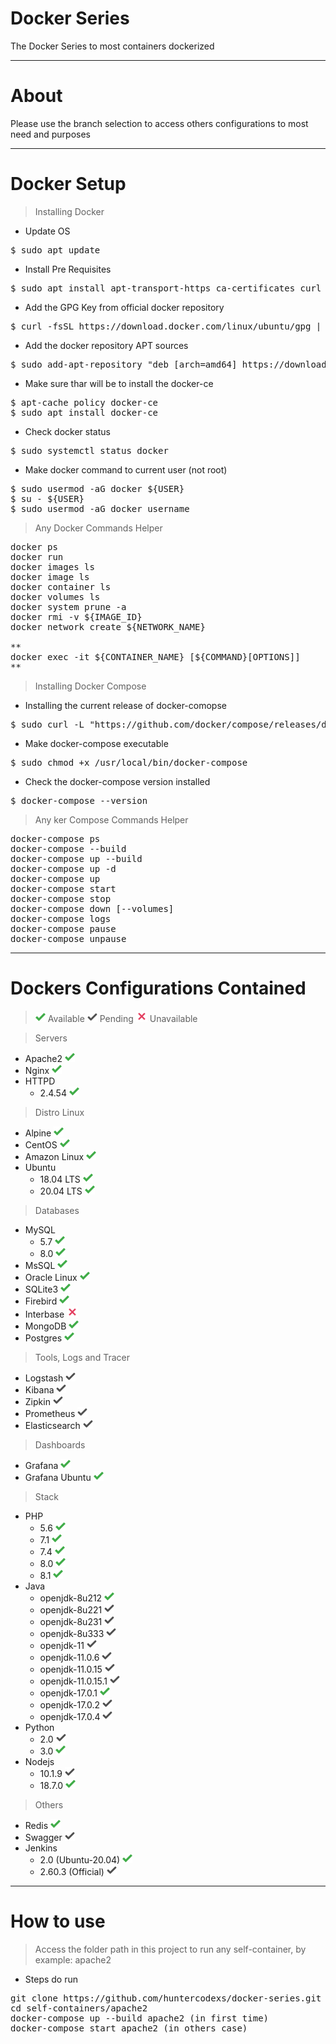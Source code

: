 # Docker Series

The Docker Series to most containers dockerized

-----------------

# About

Please use the branch selection to access others configurations to most need and purposes

-----------------

# Docker Setup

> Installing Docker

- Update OS

<pre>
$ sudo apt update
</pre>

- Install Pre Requisites

<pre>
$ sudo apt install apt-transport-https ca-certificates curl software-properties-common
</pre>

- Add the GPG Key from official docker repository

<pre>
$ curl -fsSL https://download.docker.com/linux/ubuntu/gpg | sudo apt-key add -
</pre>

- Add the docker repository APT sources

<pre>
$ sudo add-apt-repository "deb [arch=amd64] https://download.docker.com/linux/ubuntu focal stable"
</pre>

- Make sure thar will be to install the docker-ce

<pre>
$ apt-cache policy docker-ce
$ sudo apt install docker-ce
</pre>

- Check docker status

<pre>
$ sudo systemctl status docker
</pre>

- Make docker command to current user (not root)

<pre>
$ sudo usermod -aG docker ${USER}
$ su - ${USER}
$ sudo usermod -aG docker username
</pre>

> Any Docker Commands Helper

<pre>
docker ps
docker run
docker images ls
docker image ls
docker container ls
docker volumes ls
docker system prune -a
docker rmi -v ${IMAGE_ID}
docker network create ${NETWORK_NAME}

**
docker exec -it ${CONTAINER_NAME} [${COMMAND}[OPTIONS]]
**
</pre>

> Installing Docker Compose

- Installing the current release of docker-comopse

<pre>
$ sudo curl -L "https://github.com/docker/compose/releases/download/1.26.0/docker-compose-$(uname -s)-$(uname -m)" -o /usr/local/bin/docker-compose
</pre>

- Make docker-compose executable

<pre>
$ sudo chmod +x /usr/local/bin/docker-compose
</pre>

- Check the docker-compose version installed

<pre>
$ docker-compose --version
</pre>

> Any ker Compose Commands Helper

<pre>
docker-compose ps
docker-compose --build
docker-compose up --build
docker-compose up -d
docker-compose up
docker-compose start
docker-compose stop
docker-compose down [--volumes]
docker-compose logs
docker-compose pause
docker-compose unpause
</pre>

-----------------

# Dockers Configurations Contained

> ![img.png](./self-containers/files/midias/check-green.png) Available
> ![img.png](./self-containers/files/midias/check-silver.png) Pending
> ![img.png](./self-containers/files/midias/unavailable.png) Unavailable

> Servers

- Apache2 ![img.png](./self-containers/files/midias/check-green.png)
- Nginx ![img.png](./self-containers/files/midias/check-green.png)
- HTTPD 
  - 2.4.54 ![img.png](./self-containers/files/midias/check-green.png)

> Distro Linux

- Alpine ![img.png](./self-containers/files/midias/check-green.png)
- CentOS ![img.png](./self-containers/files/midias/check-green.png)
- Amazon Linux ![img.png](./self-containers/files/midias/check-green.png)
- Ubuntu
  - 18.04 LTS ![img.png](./self-containers/files/midias/check-green.png)
  - 20.04 LTS ![img.png](./self-containers/files/midias/check-green.png)

> Databases

- MySQL
  - 5.7 ![img.png](./self-containers/files/midias/check-green.png)
  - 8.0 ![img.png](./self-containers/files/midias/check-green.png)
- MsSQL ![img.png](./self-containers/files/midias/check-green.png)
- Oracle Linux ![img.png](./self-containers/files/midias/check-green.png)
- SQLite3 ![img.png](./self-containers/files/midias/check-green.png)
- Firebird ![img.png](./self-containers/files/midias/check-green.png)
- Interbase ![img.png](./self-containers/files/midias/unavailable.png)
- MongoDB ![img.png](./self-containers/files/midias/check-green.png)
- Postgres ![img.png](./self-containers/files/midias/check-green.png)

> Tools, Logs and Tracer

- Logstash ![img.png](./self-containers/files/midias/check-silver.png)
- Kibana ![img.png](./self-containers/files/midias/check-silver.png)
- Zipkin ![img.png](./self-containers/files/midias/check-silver.png)
- Prometheus ![img.png](./self-containers/files/midias/check-silver.png)
- Elasticsearch ![img.png](./self-containers/files/midias/check-silver.png)

> Dashboards

- Grafana ![img.png](./self-containers/files/midias/check-green.png)
- Grafana Ubuntu ![img.png](./self-containers/files/midias/check-green.png)

> Stack

- PHP
  - 5.6 ![img.png](./self-containers/files/midias/check-green.png)
  - 7.1 ![img.png](./self-containers/files/midias/check-green.png)
  - 7.4 ![img.png](./self-containers/files/midias/check-green.png)
  - 8.0 ![img.png](./self-containers/files/midias/check-green.png)
  - 8.1 ![img.png](./self-containers/files/midias/check-green.png)
- Java
  - openjdk-8u212 ![img.png](./self-containers/files/midias/check-green.png)
  - openjdk-8u221 ![img.png](./self-containers/files/midias/check-silver.png)
  - openjdk-8u231 ![img.png](./self-containers/files/midias/check-silver.png)
  - openjdk-8u333 ![img.png](./self-containers/files/midias/check-silver.png)
  - openjdk-11 ![img.png](./self-containers/files/midias/check-silver.png)
  - openjdk-11.0.6 ![img.png](./self-containers/files/midias/check-silver.png)
  - openjdk-11.0.15 ![img.png](./self-containers/files/midias/check-silver.png)
  - openjdk-11.0.15.1 ![img.png](./self-containers/files/midias/check-silver.png)
  - openjdk-17.0.1 ![img.png](./self-containers/files/midias/check-green.png)
  - openjdk-17.0.2 ![img.png](./self-containers/files/midias/check-silver.png)
  - openjdk-17.0.4 ![img.png](./self-containers/files/midias/check-silver.png)
- Python
  - 2.0 ![img.png](./self-containers/files/midias/check-silver.png)
  - 3.0 ![img.png](./self-containers/files/midias/check-green.png)
- Nodejs
  - 10.1.9 ![img.png](./self-containers/files/midias/check-silver.png)
  - 18.7.0 ![img.png](./self-containers/files/midias/check-green.png)

> Others

- Redis ![img.png](./self-containers/files/midias/check-green.png)
- Swagger ![img.png](./self-containers/files/midias/check-silver.png)
- Jenkins
  - 2.0 (Ubuntu-20.04) ![img.png](./self-containers/files/midias/check-green.png)
  - 2.60.3 (Official) ![img.png](./self-containers/files/midias/check-silver.png)

-----------------

# How to use

> Access the folder path in this project to run any self-container, by example: apache2 

- Steps do run

<pre>
git clone https://github.com/huntercodexs/docker-series.git .
cd self-containers/apache2
docker-compose up --build apache2 (in first time)
docker-compose start apache2 (in others case)
</pre>